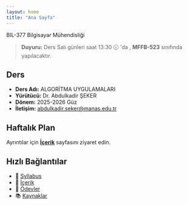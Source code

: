 ```yaml
---
layout: home
title: "Ana Sayfa"
---
```

BIL-377 
Bilgisayar Mühendisliği

> **Duyuru:** Ders Salı günleri saat 13:30 🕥 'da , **MFFB-523** sınıfında yapılacaktır.

## Ders
- **Ders Adı:** ALGORİTMA UYGULAMALARI
- **Yürütücü:** Dr. Abdulkadir ŞEKER
- **Dönem:** 2025-2026 Güz
- **İletişim:** abdulkadir.seker@manas.edu.tr

## Haftalık Plan
Ayrıntılar için **[İçerik](/lectures)** sayfasını ziyaret edin.

## Hızlı Bağlantılar
- 📄 [Syllabus](/syllabus)
- 🧭 [İçerik](/lectures)
- 📝 [Ödevler](/assignments)
- 📚 [Kaynaklar](/resources)
